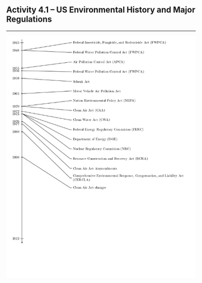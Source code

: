 ## Activity 4.1 – US Environmental History and Major Regulations

---

![](https://raw.githubusercontent.com/justinjarvinen/justinjarvinen.github.io/main/_images/timeline.png)
